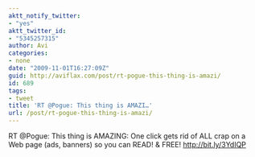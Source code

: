 ```yaml
---
aktt_notify_twitter:
- "yes"
aktt_twitter_id:
- "5345257315"
author: Avi
categories:
- none
date: "2009-11-01T16:27:09Z"
guid: http://aviflax.com/post/rt-pogue-this-thing-is-amazi/
id: 689
tags:
- tweet
title: 'RT @Pogue: This thing is AMAZI…'
url: /post/rt-pogue-this-thing-is-amazi/
---
```

RT @Pogue: This thing is AMAZING: One click gets rid of ALL crap on a Web page (ads, banners) so you can READ! & FREE! <a href="http://bit.ly/3YdIQP" rel="nofollow">http://bit.ly/3YdIQP</a>